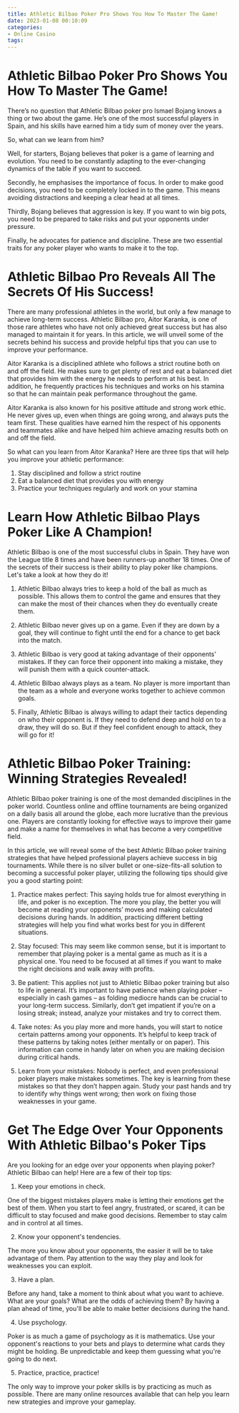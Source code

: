 ```yaml
---
title: Athletic Bilbao Poker Pro Shows You How To Master The Game!
date: 2023-01-08 00:10:09
categories:
- Online Casino
tags:
---
```



#  Athletic Bilbao Poker Pro Shows You How To Master The Game!

There’s no question that Athletic Bilbao poker pro Ismael Bojang knows a thing or two about the game. He’s one of the most successful players in Spain, and his skills have earned him a tidy sum of money over the years.

So, what can we learn from him?

Well, for starters, Bojang believes that poker is a game of learning and evolution. You need to be constantly adapting to the ever-changing dynamics of the table if you want to succeed.

Secondly, he emphasises the importance of focus. In order to make good decisions, you need to be completely locked in to the game. This means avoiding distractions and keeping a clear head at all times.

Thirdly, Bojang believes that aggression is key. If you want to win big pots, you need to be prepared to take risks and put your opponents under pressure.

Finally, he advocates for patience and discipline. These are two essential traits for any poker player who wants to make it to the top.

#  Athletic Bilbao Pro Reveals All The Secrets Of His Success!

There are many professional athletes in the world, but only a few manage to achieve long-term success. Athletic Bilbao pro, Aitor Karanka, is one of those rare athletes who have not only achieved great success but has also managed to maintain it for years. In this article, we will unveil some of the secrets behind his success and provide helpful tips that you can use to improve your performance.

Aitor Karanka is a disciplined athlete who follows a strict routine both on and off the field. He makes sure to get plenty of rest and eat a balanced diet that provides him with the energy he needs to perform at his best. In addition, he frequently practices his techniques and works on his stamina so that he can maintain peak performance throughout the game.

Aitor Karanka is also known for his positive attitude and strong work ethic. He never gives up, even when things are going wrong, and always puts the team first. These qualities have earned him the respect of his opponents and teammates alike and have helped him achieve amazing results both on and off the field.

So what can you learn from Aitor Karanka? Here are three tips that will help you improve your athletic performance:

1) Stay disciplined and follow a strict routine
2) Eat a balanced diet that provides you with energy
3) Practice your techniques regularly and work on your stamina

#  Learn How Athletic Bilbao Plays Poker Like A Champion!

Athletic Bilbao is one of the most successful clubs in Spain. They have won the League title 8 times and have been runners-up another 18 times. One of the secrets of their success is their ability to play poker like champions. Let's take a look at how they do it!

1) Athletic Bilbao always tries to keep a hold of the ball as much as possible. This allows them to control the game and ensures that they can make the most of their chances when they do eventually create them.

2) Athletic Bilbao never gives up on a game. Even if they are down by a goal, they will continue to fight until the end for a chance to get back into the match.

3) Athletic Bilbao is very good at taking advantage of their opponents' mistakes. If they can force their opponent into making a mistake, they will punish them with a quick counter-attack.

4) Athletic Bilbao always plays as a team. No player is more important than the team as a whole and everyone works together to achieve common goals.

5) Finally, Athletic Bilbao is always willing to adapt their tactics depending on who their opponent is. If they need to defend deep and hold on to a draw, they will do so. But if they feel confident enough to attack, they will go for it!

#  Athletic Bilbao Poker Training: Winning Strategies Revealed!

Athletic Bilbao poker training is one of the most demanded disciplines in the poker world. Countless online and offline tournaments are being organized on a daily basis all around the globe, each more lucrative than the previous one. Players are constantly looking for effective ways to improve their game and make a name for themselves in what has become a very competitive field.

In this article, we will reveal some of the best Athletic Bilbao poker training strategies that have helped professional players achieve success in big tournaments. While there is no silver bullet or one-size-fits-all solution to becoming a successful poker player, utilizing the following tips should give you a good starting point:

1) Practice makes perfect: This saying holds true for almost everything in life, and poker is no exception. The more you play, the better you will become at reading your opponents’ moves and making calculated decisions during hands. In addition, practicing different betting strategies will help you find what works best for you in different situations.

2) Stay focused: This may seem like common sense, but it is important to remember that playing poker is a mental game as much as it is a physical one. You need to be focused at all times if you want to make the right decisions and walk away with profits.

3) Be patient: This applies not just to Athletic Bilbao poker training but also to life in general. It’s important to have patience when playing poker – especially in cash games – as folding mediocre hands can be crucial to your long-term success. Similarly, don’t get impatient if you’re on a losing streak; instead, analyze your mistakes and try to correct them.

4) Take notes: As you play more and more hands, you will start to notice certain patterns among your opponents. It’s helpful to keep track of these patterns by taking notes (either mentally or on paper). This information can come in handy later on when you are making decision during critical hands.

5) Learn from your mistakes: Nobody is perfect, and even professional poker players make mistakes sometimes. The key is learning from these mistakes so that they don’t happen again. Study your past hands and try to identify why things went wrong; then work on fixing those weaknesses in your game.

#  Get The Edge Over Your Opponents With Athletic Bilbao's Poker Tips

Are you looking for an edge over your opponents when playing poker? Athletic Bilbao can help! Here are a few of their top tips:

1. Keep your emotions in check.

One of the biggest mistakes players make is letting their emotions get the best of them. When you start to feel angry, frustrated, or scared, it can be difficult to stay focused and make good decisions. Remember to stay calm and in control at all times.

2. Know your opponent's tendencies.

The more you know about your opponents, the easier it will be to take advantage of them. Pay attention to the way they play and look for weaknesses you can exploit.

3. Have a plan.

Before any hand, take a moment to think about what you want to achieve. What are your goals? What are the odds of achieving them? By having a plan ahead of time, you'll be able to make better decisions during the hand.

4. Use psychology.

Poker is as much a game of psychology as it is mathematics. Use your opponent's reactions to your bets and plays to determine what cards they might be holding. Be unpredictable and keep them guessing what you're going to do next.

5. Practice, practice, practice!

The only way to improve your poker skills is by practicing as much as possible. There are many online resources available that can help you learn new strategies and improve your gameplay.